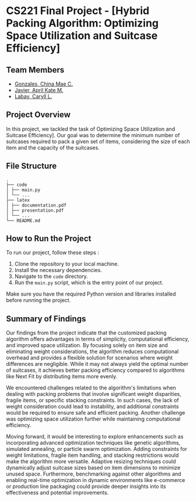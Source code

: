# CS221 Final Project - [Hybrid Packing Algorithm: Optimizing Space Utilization and Suitcase Efficiency]

## Team Members

- [Gonzales, China Mae C.](https://github.com/chinagonzales)
- [Javier, April Kate M.](https://github.com/apriljavier)
- [Labay, Caryll L.](https://github.com/caryll-labay)

## Project Overview

In this project, we tackled the task of Optimizing Space Utilization and Suitcase Efficiency]. Our goal was to determine the minimum number of suitcases required to pack a given set of
 items, considering the size of each item and the capacity of the suitcases.

## File Structure

```
.
├── code
│ ├── main.py
│ └── ...
├── latex
│ ├── documentation.pdf
│ ├── presentation.pdf
│ └── ...
└── README.md

```

## How to Run the Project

To run our project, follow these steps :

1. Clone the repository to your local machine.
2. Install the necessary dependencies.
3. Navigate to the `code` directory.
4. Run the `main.py` script, which is the entry point of our project.

Make sure you have the required Python version and libraries installed before running the project.

## Summary of Findings

Our findings from the project indicate that the customized packing algorithm offers advantages in terms of simplicity, computational efficiency, and improved space utilization. By focusing solely on item size and eliminating weight considerations, the algorithm reduces computational overhead and provides a flexible solution for scenarios where weight differences are negligible. While it may not always yield the optimal number of suitcases, it achieves better packing efficiency compared to algorithms like Next Fit by distributing items more evenly.

We encountered challenges related to the algorithm's limitations when dealing with packing problems that involve significant weight disparities, fragile items, or specific stacking constraints. In such cases, the lack of weight consideration could lead to instability, and additional constraints would be required to ensure safe and efficient packing. Another challenge was optimizing space utilization further while maintaining computational efficiency.

Moving forward, it would be interesting to explore enhancements such as incorporating advanced optimization techniques like genetic algorithms, simulated annealing, or particle swarm optimization. Adding constraints for weight limitations, fragile item handling, and stacking restrictions would make the algorithm more versatile. Adaptive resizing techniques could dynamically adjust suitcase sizes based on item dimensions to minimize unused space. Furthermore, benchmarking against other algorithms and enabling real-time optimization in dynamic environments like e-commerce or production line packaging could provide deeper insights into its effectiveness and potential improvements.













